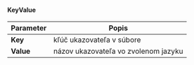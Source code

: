 #### KeyValue
| Parameter | Popis |
| ----------- | ----------- |
| **Key**| kľúč ukazovateľa v súbore |
| **Value**| názov ukazovateľa vo zvolenom jazyku |